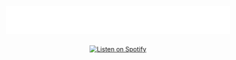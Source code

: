 <h1 align="center">
  <img src="https://github.com/KahlerYasla/KahlerYasla/blob/main/name.svg" alt="Your Name" />
</h1>

<p align="center">
  <a href="https://open.spotify.com/track/043ve2lzl39KaEcaDU5xiW?si=eb7285e59ce748d2">
    <img src="https://img.shields.io/badge/Listen%20on-Spotify-1DB954?style=for-the-badge&logo=spotify&logoColor=white" alt="Listen on Spotify" />
  </a>
</p>
